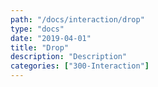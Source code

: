 ```yaml
---
path: "/docs/interaction/drop"
type: "docs"
date: "2019-04-01"
title: "Drop"
description: "Description"
categories: ["300-Interaction"]
---
```

